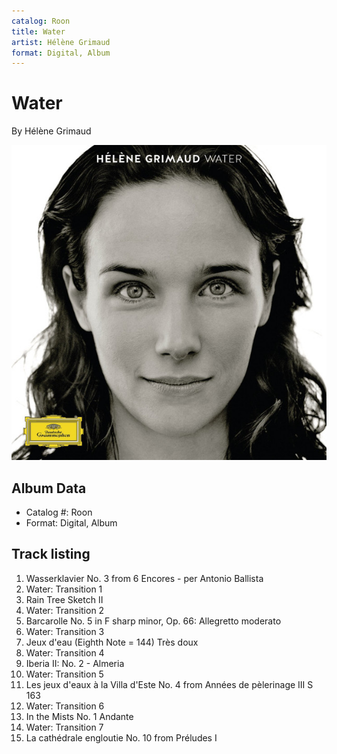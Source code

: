 ```yaml
---
catalog: Roon
title: Water
artist: Hélène Grimaud
format: Digital, Album
---
```


# Water

By Hélène Grimaud

![](../../assets/albumcovers/Hélène_Grimaud-Water.png)

## Album Data

- Catalog #: Roon
- Format: Digital, Album


## Track listing


1. Wasserklavier No. 3 from 6 Encores - per Antonio Ballista
2. Water: Transition 1
3. Rain Tree Sketch II
4. Water: Transition 2
5. Barcarolle No. 5 in F sharp minor, Op. 66: Allegretto moderato
6. Water: Transition 3
7. Jeux d'eau (Eighth Note = 144) Très doux
8. Water: Transition 4
9. Iberia II: No. 2 - Almeria
10. Water: Transition 5
11. Les jeux d'eaux à la Villa d'Este No. 4 from Années de pèlerinage III S 163
12. Water: Transition 6
13. In the Mists No. 1 Andante
14. Water: Transition 7
15. La cathédrale engloutie No. 10 from Préludes I

